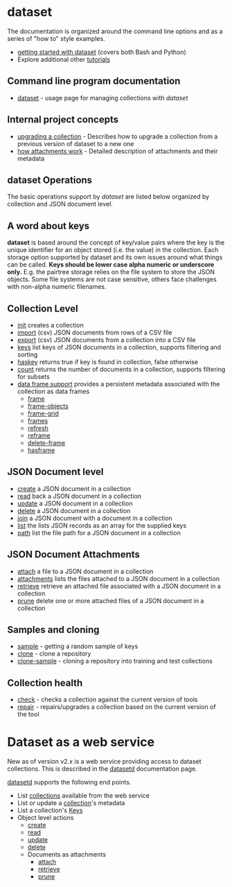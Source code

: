 dataset
=======

The documentation is organized around the command line options 
and as a series of "how to" style examples.

- [getting started with dataset](../how-to/getting-started-with-dataset.html) (covers both Bash and Python)
- Explore additional other [tutorials](../how-to/)

Command line program documentation
----------------------------------

- [dataset](dataset.html) - usage page for managing collections with _dataset_

Internal project concepts
-------------------------

- [upgrading a collection](../how-to/upgrading-a-collection.html) - Describes how to upgrade a collection from a previous version of dataset to a new one
- [how attachments work](../how-to/how-attachments-work.html) - Detailed description of attachments and their metadata

__dataset__ Operations
----------------------

The basic operations support by *dataset* are listed below organized 
by collection and JSON document level.

A word about keys
-----------------

__dataset__ is based around the concept of key/value pairs where
the key is the unique identifier for an object stored (i.e. the 
value) in the collection. Each storage option supported by dataset
and its own issues around what things can be called. **Keys should be
lower case alpha numeric or underscore only.** E.g. the pairtree storage
relies on the file system to store the JSON objects. Some file
systems are not case sensitive, others face challenges with
non-alpha numeric filenames.


Collection Level
----------------

- [init](init.html) creates a collection
- [import](import-csv.html) (csv) JSON documents from rows of a CSV file
- [export](export-csv.html) (csv) JSON documents from a collection into a CSV file
- [keys](keys.html) list keys of JSON documents in a collection, supports filtering and sorting
- [haskey](haskey.html) returns true if key is found in collection, false otherwise
- [count](count.html) returns the number of documents in a collection, supports filtering for subsets
- [data frame support](../how-to/collections-and-data-frames.html) provides a persistent metadata associated with the collection as data frames
    - [frame](frame.html)
    - [frame-objects](frame-objects.html)
    - [frame-grid](frame-grid.html)
    - [frames](frames.html)
    - [refresh](refresh.html)
    - [reframe](reframe.html)
    - [delete-frame](delete-frame.html)
    - [hasframe](hasframe.html)

JSON Document level
-------------------

- [create](create.html) a JSON document in a collection
- [read](read.html) back a JSON document in a collection
- [update](update.html) a JSON document in a collection
- [delete](delete.html) a JSON document in a collection
- [join](join.html) a JSON document with a document in a collection
- [list](list.html) the lists JSON records as an array for the supplied keys
- [path](path.html) list the file path for a JSON document in a collection

JSON Document Attachments
-------------------------

- [attach](attach.html) a file to a JSON document in a collection
- [attachments](attachments.html) lists the files attached to a JSON document in a collection
- [retrieve](retrieve.html) retrieve an attached file associated with a JSON document in a collection
- [prune](prune.html) delete one or more attached files of a JSON document in a collection

Samples and cloning
-------------------

- [sample](sample.html) - getting a random sample of keys
- [clone](clone.html) - clone a repository
- [clone-sample](clone-sample.html) - cloning a repository into training and test collections

Collection health
-----------------

- [check](check.html) - checks a collection against the current version of tools
- [repair](repair.html) - repairs/upgrades a collection based on the current version of the tool

Dataset as a web service
========================

New as of version v2.x is a web service providing access to dataset
collections. This is described in the [datasetd](datasetd.html) 
documentation page.

[datasetd](datasetd.html) supports the following end points.

- List [collections](collections-endpoint.html) available from the web service
- List or update a [collection](collection-endpoint.html)'s metadata
- List a collection's [Keys](keys-endpoint.html)
- Object level actions
    - [create](create-endpoint.html)
    - [read](read-endpoint.html)
    - [update](update-endpoint.html)
    - [delete](delete-endpoint.html)
    - Documents as attachments
        - [attach](attach-endpoint.html)
        - [retrieve](retrieve-endpoint.html)
        - [prune](prune-endpoint.html)

